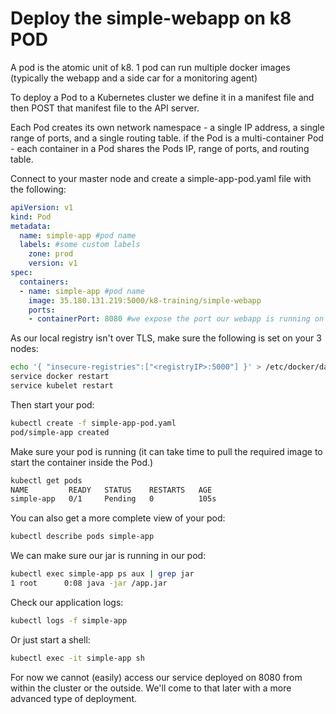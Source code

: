# Deploy the simple-webapp on k8 POD

A pod is the atomic unit of k8. 1 pod can run multiple docker images (typically the webapp and a side car for a monitoring agent)

To deploy a Pod to a Kubernetes cluster we define it in a manifest file and then POST that manifest file to the API server. 

Each Pod creates its own network namespace - a single IP address, a single range of ports, and a single routing table. if the Pod is a multi-container Pod - each container in a Pod shares the Pods IP, range of ports, and routing table.

Connect to your master node and create a simple-app-pod.yaml file with the following:
```yaml
apiVersion: v1
kind: Pod
metadata:
  name: simple-app #pod name
  labels: #some custom labels
    zone: prod 
    version: v1 
spec:
  containers:
  - name: simple-app #pod name
    image: 35.180.131.219:5000/k8-training/simple-webapp
    ports:
    - containerPort: 8080 #we expose the port our webapp is running on
```
As our local registry isn't over TLS, make sure the following is set on your 3 nodes:

```bash
echo '{ "insecure-registries":["<registryIP>:5000"] }' > /etc/docker/daemon.json
service docker restart
service kubelet restart
```

Then start your pod:
```bash
kubectl create -f simple-app-pod.yaml
pod/simple-app created
```

Make sure your pod is running (it can take time to pull the required image to start the container inside the Pod.)
```bash
kubectl get pods
NAME         READY   STATUS    RESTARTS   AGE
simple-app   0/1     Pending   0          105s

```
You can also get a more complete view of your pod:
```bash
kubectl describe pods simple-app
```

We can make sure our jar is running in our pod:

```bash
kubectl exec simple-app ps aux | grep jar
1 root      0:08 java -jar /app.jar
```
Check our application logs:

```bash
kubectl logs -f simple-app
```

Or just start a shell:

```bash
kubectl exec -it simple-app sh
```
For now we cannot (easily) access our service deployed on 8080 from within the cluster or the outside. We'll come to that later with a more advanced type of deployment.
